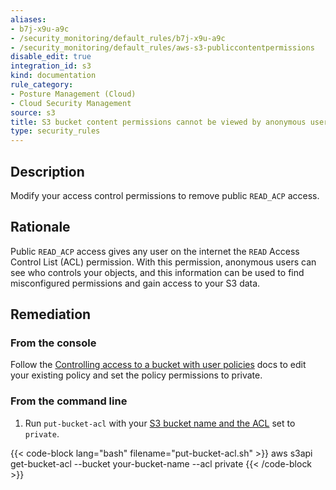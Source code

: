 ```yaml
---
aliases:
- b7j-x9u-a9c
- /security_monitoring/default_rules/b7j-x9u-a9c
- /security_monitoring/default_rules/aws-s3-publiccontentpermissions
disable_edit: true
integration_id: s3
kind: documentation
rule_category:
- Posture Management (Cloud)
- Cloud Security Management
source: s3
title: S3 bucket content permissions cannot be viewed by anonymous users
type: security_rules
---
```


## Description

Modify your access control permissions to remove public `READ_ACP` access.

## Rationale

Public `READ_ACP` access gives any user on the internet the `READ` Access Control List (ACL) permission. With this permission, anonymous users can see who controls your objects, and this information can be used to find misconfigured permissions and gain access to your S3 data.

## Remediation

### From the console

Follow the [Controlling access to a bucket with user policies][1] docs to edit your existing policy and set the policy permissions to private.

### From the command line

1. Run `put-bucket-acl` with your [S3 bucket name and the ACL][2] set to `private`.

  {{< code-block lang="bash" filename="put-bucket-acl.sh" >}}
  aws s3api get-bucket-acl
    --bucket your-bucket-name
    --acl private
  {{< /code-block >}}

[1]: https://docs.aws.amazon.com/AmazonS3/latest/userguide/walkthrough1.html
[2]: https://awscli.amazonaws.com/v2/documentation/api/latest/reference/s3api/put-bucket-versioning.html#synopsis
